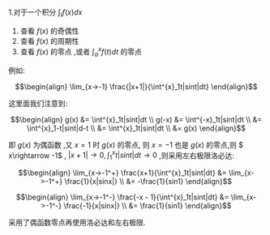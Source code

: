 ## 
1.对于一个积分 $\int_I f(x) dx$
1. 查看 $f(x)$ 的奇偶性
2. 查看 $f(x)$ 的周期性
3. 查看 $f(x)$ 的零点 ,或者 $\int^x_a f(t)dt$ 的零点

例如:

$$\begin{align}
    \lim_{x->-1} \frac{|x+1|}{\int^{x}_1t|sint|dt}
\end{align}$$

这里面我们注意到:

$$\begin{align}
    g(x) &= \int^{x}_1t|sint|dt \\
    g(-x) &= \int^{-x}_1t|sint|dt \\
    &= \int^{x}_1-t|sint|d-t \\
    &= \int^{x}_1t|sint|dt \\
    &= g(x)
\end{align}$$

即 $g(x)$ 为偶函数 ,又 $x = 1$ 时 $g(x)$ 的零点, 则 $x = -1$ 也是 $g(x)$ 的零点,则 $ x\rightarrow -1$ , $|x + 1|\rightarrow 0 ,\int^{x}_1t|sint|dt \rightarrow 0$ ,则采用左右极限洛必达:

$$\begin{align}
    \lim_{x->-1^+} \frac{x+1}{\int^{x}_1t|sint|dt} &= \lim_{x->-1^+} \frac{1}{x|sinx|} \\
    &= -\frac{1}{sin1}
\end{align}$$


$$\begin{align}
    \lim_{x->-1^-} \frac{-x - 1}{\int^{x}_1t|sint|dt} &= \lim_{x->-1^-} \frac{-1}{x|sinx|} \\
    &= \frac{1}{sin1}
\end{align}$$

采用了偶函数零点再使用洛必达和左右极限.
